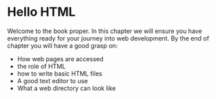 # Hello HTML

Welcome to the book proper. In this chapter we will ensure you have everything ready for your journey into web development. By the end of chapter you will have a good grasp on:

* How web pages are accessed
* the role of HTML
* how to write basic HTML files
* A good text editor to use
* What a web directory can look like